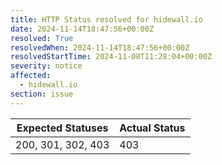 ```yaml
---
title: HTTP Status resolved for hidewall.io
date: 2024-11-14T18:47:56+00:00Z
resolved: True
resolvedWhen: 2024-11-14T18:47:56+00:00Z
resolvedStartTime: 2024-11-08T11:28:04+00:00Z
severity: notice
affected:
  - hidewall.io
section: issue
---
```


| Expected Statuses | Actual Status  |
|-------------------|----------------|
| 200, 301, 302, 403 | 403 |
